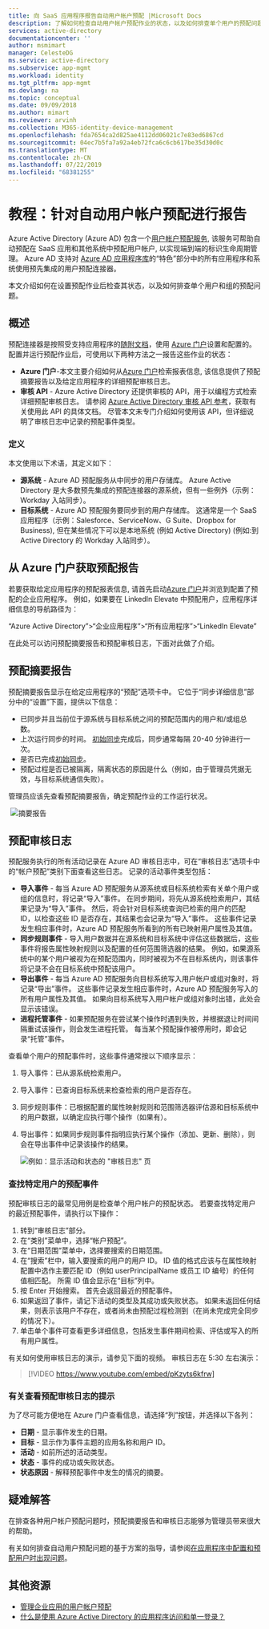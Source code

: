 ```yaml
---
title: 向 SaaS 应用程序报告自动用户帐户预配 |Microsoft Docs
description: 了解如何检查自动用户帐户预配作业的状态，以及如何排查单个用户的预配问题。
services: active-directory
documentationcenter: ''
author: msmimart
manager: CelesteDG
ms.service: active-directory
ms.subservice: app-mgmt
ms.workload: identity
ms.tgt_pltfrm: app-mgmt
ms.devlang: na
ms.topic: conceptual
ms.date: 09/09/2018
ms.author: mimart
ms.reviewer: arvinh
ms.collection: M365-identity-device-management
ms.openlocfilehash: fda7654ca2d825ae4112dd06021c7e83ed6867cd
ms.sourcegitcommit: 04ec7b5fa7a92a4eb72fca6c6cb617be35d30d0c
ms.translationtype: MT
ms.contentlocale: zh-CN
ms.lasthandoff: 07/22/2019
ms.locfileid: "68381255"
---
```

# <a name="tutorial-reporting-on-automatic-user-account-provisioning"></a>教程：针对自动用户帐户预配进行报告

Azure Active Directory (Azure AD) 包含一个[用户帐户预配服务](user-provisioning.md), 该服务可帮助自动预配在 SaaS 应用和其他系统中预配用户帐户, 以实现端到端的标识生命周期管理。 Azure AD 支持对 [Azure AD 应用程序库](https://azuremarketplace.microsoft.com/marketplace/apps/category/azure-active-directory-apps?page=1&subcategories=featured)的“特色”部分中的所有应用程序和系统使用预先集成的用户预配连接器。

本文介绍如何在设置预配作业后检查其状态，以及如何排查单个用户和组的预配问题。

## <a name="overview"></a>概述

预配连接器是按照受支持应用程序的[随附文档](../saas-apps/tutorial-list.md)，使用 [Azure 门户](https://portal.azure.com)设置和配置的。 配置并运行预配作业后，可使用以下两种方法之一报告这些作业的状态：

* **Azure 门户**-本文主要介绍如何从[Azure 门户](https://portal.azure.com)检索报表信息, 该信息提供了预配摘要报告以及给定应用程序的详细预配审核日志。
* **审核 API** - Azure Active Directory 还提供审核的 API，用于以编程方式检索详细预配审核日志。 请参阅 [Azure Active Directory 审核 API 参考](https://developer.microsoft.com/graph/docs/api-reference/beta/resources/directoryaudit)，获取有关使用此 API 的具体文档。 尽管本文未专门介绍如何使用该 API，但详细说明了审核日志中记录的预配事件类型。

### <a name="definitions"></a>定义

本文使用以下术语，其定义如下：

* **源系统** - Azure AD 预配服务从中同步的用户存储库。 Azure Active Directory 是大多数预先集成的预配连接器的源系统，但有一些例外（示例：Workday 入站同步）。
* **目标系统** - Azure AD 预配服务要同步到的用户存储库。 这通常是一个 SaaS 应用程序（示例：Salesforce、ServiceNow、G Suite、Dropbox for Business), 但在某些情况下可以是本地系统 (例如 Active Directory) (例如:到 Active Directory 的 Workday 入站同步）。

## <a name="getting-provisioning-reports-from-the-azure-portal"></a>从 Azure 门户获取预配报告

若要获取给定应用程序的预配报表信息, 请首先启动[Azure 门户](https://portal.azure.com)并浏览到配置了预配的企业应用程序。 例如，如果要在 LinkedIn Elevate 中预配用户，应用程序详细信息的导航路径为：

“Azure Active Directory”>“企业应用程序”>“所有应用程序”>“LinkedIn Elevate”

在此处可以访问预配摘要报告和预配审核日志，下面对此做了介绍。

## <a name="provisioning-summary-report"></a>预配摘要报告

预配摘要报告显示在给定应用程序的“预配”选项卡中。 它位于“同步详细信息”部分中的“设置”下面，提供以下信息：

* 已同步并且当前位于源系统与目标系统之间的预配范围内的用户和/或组总数。
* 上次运行同步的时间。 [初始同步](user-provisioning.md#what-happens-during-provisioning)完成后，同步通常每隔 20-40 分钟进行一次。
* 是否已完成[初始同步](user-provisioning.md#what-happens-during-provisioning)。
* 预配过程是否已被隔离，隔离状态的原因是什么（例如，由于管理员凭据无效，与目标系统通信失败）。

管理员应该先查看预配摘要报告，确定预配作业的工作运行状况。

 ![摘要报告](./media/check-status-user-account-provisioning/summary_report.PNG)

## <a name="provisioning-audit-logs"></a>预配审核日志

预配服务执行的所有活动记录在 Azure AD 审核日志中，可在“审核日志”选项卡中的“帐户预配”类别下面查看这些日志。 记录的活动事件类型包括：

* **导入事件** - 每当 Azure AD 预配服务从源系统或目标系统检索有关单个用户或组的信息时，将记录“导入”事件。 在同步期间，将先从源系统检索用户，其结果记录为“导入”事件。 然后，将会针对目标系统查询已检索的用户的匹配 ID，以检查这些 ID 是否存在，其结果也会记录为“导入”事件。 这些事件记录发生相应事件时，Azure AD 预配服务所看到的所有已映射用户属性及其值。
* **同步规则事件** - 导入用户数据并在源系统和目标系统中评估这些数据后，这些事件将报告属性映射规则以及配置的任何范围筛选器的结果。 例如，如果源系统中的某个用户被视为在预配范围内，同时被视为不在目标系统内，则该事件将记录不会在目标系统中预配该用户。
* **导出事件** - 每当 Azure AD 预配服务向目标系统写入用户帐户或组对象时，将记录“导出”事件。 这些事件记录发生相应事件时，Azure AD 预配服务写入的所有用户属性及其值。 如果向目标系统写入用户帐户或组对象时出错，此处会显示该错误。
* **进程托管事件** - 如果预配服务在尝试某个操作时遇到失败，并根据退让时间间隔重试该操作，则会发生进程托管。 每当某个预配操作被停用时，即会记录“托管”事件。

查看单个用户的预配事件时，这些事件通常按以下顺序显示：

1. 导入事件：已从源系统检索用户。
1. 导入事件：已查询目标系统来检查检索的用户是否存在。
1. 同步规则事件：已根据配置的属性映射规则和范围筛选器评估源和目标系统中的用户数据，以确定应执行哪个操作（如果有）。
1. 导出事件：如果同步规则事件指明应执行某个操作（添加、更新、删除），则会在导出事件中记录该操作的结果。

   ![例如：显示活动和状态的 "审核日志" 页](./media/check-status-user-account-provisioning/audit_logs.PNG)

### <a name="looking-up-provisioning-events-for-a-specific-user"></a>查找特定用户的预配事件

预配审核日志的最常见用例是检查单个用户帐户的预配状态。 若要查找特定用户的最近预配事件，请执行以下操作：

1. 转到“审核日志”部分。
1. 在“类别”菜单中，选择“帐户预配”。
1. 在“日期范围”菜单中，选择要搜索的日期范围。
1. 在“搜索”栏中，输入要搜索的用户的用户 ID。 ID 值的格式应该与在属性映射配置中选作主要匹配 ID（例如 userPrincipalName 或员工 ID 编号）的任何值相匹配。 所需 ID 值会显示在“目标”列中。
1. 按 Enter 开始搜索。 首先会返回最近的预配事件。
1. 如果返回了事件，请记下活动的类型及其成功或失败状态。 如果未返回任何结果，则表示该用户不存在，或者尚未由预配过程检测到（在尚未完成完全同步的情况下）。
1. 单击单个事件可查看更多详细信息，包括发生事件期间检索、评估或写入的所有用户属性。

有关如何使用审核日志的演示，请参见下面的视频。 审核日志在 5:30 左右演示：

> [!VIDEO https://www.youtube.com/embed/pKzyts6kfrw]

### <a name="tips-for-viewing-the-provisioning-audit-logs"></a>有关查看预配审核日志的提示

为了尽可能方便地在 Azure 门户查看信息，请选择“列”按钮，并选择以下各列：

* **日期** - 显示事件发生的日期。
* **目标** - 显示作为事件主题的应用名称和用户 ID。
* **活动** - 如前所述的活动类型。
* **状态** - 事件的成功或失败状态。
* **状态原因** - 解释预配事件中发生的情况的摘要。

## <a name="troubleshooting"></a>疑难解答

在排查各种用户帐户预配问题时，预配摘要报告和审核日志能够为管理员带来很大的帮助。

有关如何排查自动用户预配问题的基于方案的指导，请参阅[在应用程序中配置和预配用户时出现问题](application-provisioning-config-problem.md)。

## <a name="additional-resources"></a>其他资源

* [管理企业应用的用户帐户预配](configure-automatic-user-provisioning-portal.md)
* [什么是使用 Azure Active Directory 的应用程序访问和单一登录？](what-is-single-sign-on.md)
